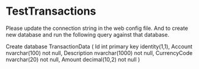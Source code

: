 # TestTransactions

Please update the connection string in the web config file. And to create new database and run the  following query against that database.

Create database TransactionData
(
  Id int primary key identity(1,1),
  Account nvarchar(100) not null,
  Description nvarchar(1000) not null,
  CurrencyCode nvarchar(20) not null,
  Amount decimal(10,2) not null
)
